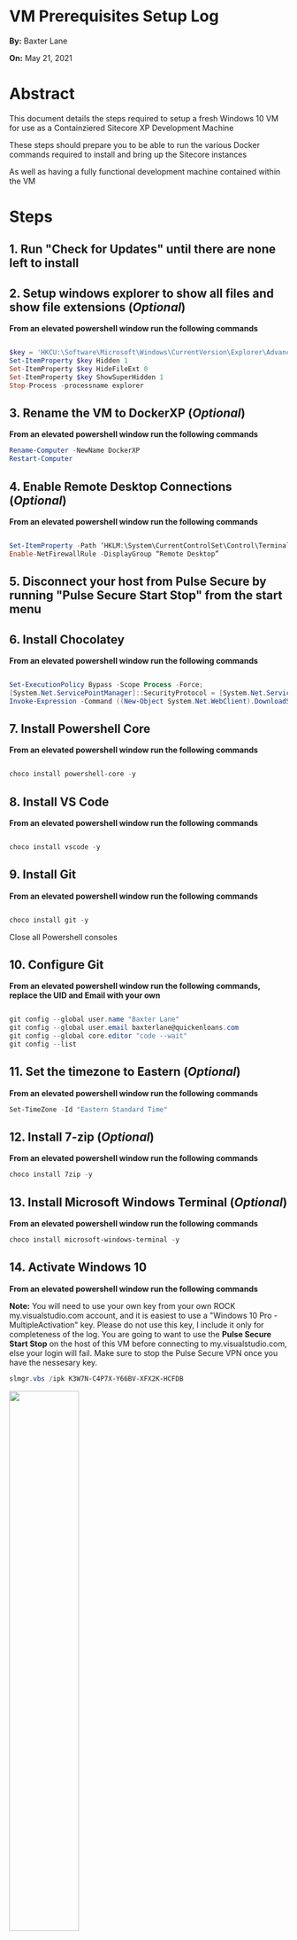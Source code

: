 # VM Prerequisites Setup Log

**By:** Baxter Lane

**On:** May 21, 2021

# Abstract

This document details the steps required to setup a fresh Windows 10 VM for use
as a Containziered Sitecore XP Development Machine 

These steps should prepare you to be able to run the various Docker commands required
to install and bring up the Sitecore instances

As well as having a fully functional development machine contained within the VM

# Steps

<h2>1. Run "Check for Updates" until there are none left to install</h2>

<h2>2. Setup windows explorer to show all files and show file extensions (<em>Optional</em>)</h2>

**From an elevated powershell window run the following commands**

```Powershell

$key = 'HKCU:\Software\Microsoft\Windows\CurrentVersion\Explorer\Advanced'
Set-ItemProperty $key Hidden 1
Set-ItemProperty $key HideFileExt 0
Set-ItemProperty $key ShowSuperHidden 1
Stop-Process -processname explorer

```

<h2>3. Rename the VM to DockerXP (<em>Optional</em>)</h2>

**From an elevated powershell window run the following commands**

```Powershell
Rename-Computer -NewName DockerXP
Restart-Computer
```

<h2>4. Enable Remote Desktop Connections (<em>Optional</em>)</h2>

**From an elevated powershell window run the following commands**

```Powershell

Set-ItemProperty -Path ‘HKLM:\System\CurrentControlSet\Control\Terminal Server’-name “fDenyTSConnections” -Value 0
Enable-NetFirewallRule -DisplayGroup “Remote Desktop”

```

<h2>5. Disconnect your host from Pulse Secure by running "Pulse Secure Start Stop" from the start menu</h2>

<h2>6. Install Chocolatey</h2>

**From an elevated powershell window run the following commands**

```Powershell

Set-ExecutionPolicy Bypass -Scope Process -Force; 
[System.Net.ServicePointManager]::SecurityProtocol = [System.Net.ServicePointManager]::SecurityProtocol -bor 3072; 
Invoke-Expression -Command ((New-Object System.Net.WebClient).DownloadString('https://chocolatey.org/install.ps1'))

```

<h2>7. Install Powershell Core</h2>

**From an elevated powershell window run the following commands**

```Powershell

choco install powershell-core -y

```

<h2>8. Install VS Code</h2>

**From an elevated powershell window run the following commands**

```Powershell

choco install vscode -y

```

<h2>9. Install Git</h2>

**From an elevated powershell window run the following commands**

```Powershell

choco install git -y

```

Close all Powershell consoles

<h2>10. Configure Git</h2>

**From an elevated powershell window run the following commands, replace the UID and Email with your own**

```Powershell

git config --global user.name "Baxter Lane"
git config --global user.email baxterlane@quickenloans.com
git config --global core.editor "code --wait"
git config --list

```

<h2>11. Set the timezone to Eastern (<em>Optional</em>)</h2>

**From an elevated powershell window run the following commands**

```Powershell
Set-TimeZone -Id "Eastern Standard Time"
```

<h2>12. Install 7-zip (<em>Optional</em>)</h2>

**From an elevated powershell window run the following commands**

```Powershell
choco install 7zip -y
```

<h2>13. Install Microsoft Windows Terminal (<em>Optional</em>)</h2>

**From an elevated powershell window run the following commands**

```Powershell
choco install microsoft-windows-terminal -y
```

<h2>14. Activate Windows 10</h2>

**From an elevated powershell window run the following commands**

**Note:** You will need to use your own key from your own ROCK my.visualstudio.com account, and it is easiest
to use a "Windows 10 Pro - MultipleActivation" key. Please do not use this key, I include it only for completeness of the log. 
You are going to want to use the **Pulse Secure Start Stop** on the host of this VM before connecting to my.visualstudio.com,
else your login will fail. Make sure to stop the Pulse Secure VPN once you have the nessesary key.  

```Powershell
slmgr.vbs /ipk K3W7N-C4P7X-Y66BV-XFX2K-HCFDB
```

<img src="images/Windows10ProductKeyInstalled.jpg" width="50%">

<h2>15. Install Node JS</h2>

**From an elevated powershell window run the following commands**

```Powershell
choco install nodejs -y
```

Close all of the powershell instances

Open Powershell as an Admin

Double check npm and node are installed

```Powershell
PS C:\Users\Baxter> node -v
v16.2.0
PS C:\Users\Baxter> npm -v
npm notice
npm notice New minor version of npm available! 7.13.0 -> 7.14.0
npm notice Changelog: https://github.com/npm/cli/releases/tag/v7.14.0
npm notice Run npm install -g npm@7.14.0 to update!
npm notice
7.13.0
```

<h2>16. Install Visual Studio 2019 Enterprise</h2>

**From an elevated powershell window run the following commands**

```Powershell

choco install visualstudio2019enterprise -y

```

<h2>17. Install VS 2019 Desktop Dev Workload and all Options</h2>

**From an elevated powershell window run the following commands**

```Powershell
choco install visualstudio2019-workload-manageddesktop --includeOptional -y
```

<h2>18. Install VS 2019 .Net Core Dev Workload and all Options</h2>

**From an elevated powershell window run the following commands**

```Powershell
choco install visualstudio2019-workload-netcoretools --includeOptional -y
```

Close all of your Powershell consoles

Reopen in Admin mode 

<h2>19. Install VS 2019 ASP .Net Workload and all Options</h2>

**From an elevated powershell window run the following commands**

```Powershell
choco install visualstudio2019-workload-netweb --includeOptional -y
```

Close all of your Powershell consoles

Reopen in Admin mode 

<h2>20. Install VS 2019 Node JS Workload and all Options</h2>

**From an elevated powershell window run the following commands**

```Powershell
choco install visualstudio2019-workload-node --includeOptional -y
```

<h2>21. Install VS 2019 Extension Dev Workload and all Options (<em>Optional</em>)</h2>

**From an elevated powershell window run the following commands**

```Powershell
choco install visualstudio2019-workload-visualstudioextension --includeOptional -y
```

<h2>22. Manually Configure Visual Studio 2019</h2>

<h3>22.1. Get the product key from your MSDN account</h3>  
    
* Connect the VPN with "Pulse Secure Start Stop"
* Navigate to https://my.visualstudio.com
* Login with your corporate account when/if prompted 
* Select Downloads
* Search Downloads for "Visual Studio 2019 Enterprise"
* Select "Get Key" Under a Visual Studio 2019 Enterprise download
* Copy the key for "Visual Studio Enterprise 2019 - Retail", save this key in a temp file
    * If no key is show Select "Claim Key" and then copy it 
        
<br>
<img src="images/GettingVS2019ProductKey.jpg" width="70%">

<h3>22.2. Enter your Key into Visual Studio 2019</h3>

* Open VS 2019
* Login with your corporate email address and password
* Choose your preferred them, Dark is the most common and recommended     
* Choose **continue without code** when prompted to open or create a project
* Choose Help -> Register Product from the main menu 

<br>
<img src="images/VS2019RegisterProduct.jpg" width="50%">

* Select "Unlock with a product key"
* Enter the product key obtained above and click apply 
    
<br>
<img src="images/RegisterVS2019WithAProductKey.jpg" width="50%">

* Disconnect the VPN with "Pulse Secure Start Stop" 

<h2>23. Install .Net SDK 4.8 (full)</h2>

**From an elevated powershell window run the following commands**

```Powershell
choco install netfx-4.8-devpack -y
```

<h2>24. Install .Net SDK 2.1</h2>

**From an elevated powershell window run the following commands**

```Powershell
choco install dotnetcore-2.1-sdk -y
```

<h2>25. Enabled Hyper-V on Windows 10</h2>

**From an elevated powershell window run the following commands**

```Powershell
Enable-WindowsOptionalFeature -Online -FeatureName:Microsoft-Hyper-V -All -NoRestart
Restart-Computer
```

<h2>26. Manually Enable and Install WSL2</h2>

**These steps come from the following article**

[Windows Subsystem for Linux Installation Guide for Windows 10](https://docs.microsoft.com/en-us/windows/wsl/install-win10#manual-installation-steps)

Following the **Manual Installation Steps** since the version of windows isn't compatible with the Insider Program steps

<h3>26.1. Enable the Windows Subsystem for Linux</h3>

**From an elevated powershell window run the following commands**

```Powerhsell
dism.exe /online /enable-feature /featurename:Microsoft-Windows-Subsystem-Linux /all /norestart
```

<h3>26.2. Enable Virtual Machine feature</h3>

<h4>26.2.1. From an elevated powershell window run the following commands</h4>

```Powerhsell
dism.exe /online /enable-feature /featurename:VirtualMachinePlatform /all /norestart
Restart-Computer
```

<h4> 26.2.1. From your VM Host, if it is Hyper-V, you will need to enable Nested Virtualization there as well</h4>

* Make sure the VM is off
* From an admin elevated powershell window run the following cmd

```Powershell
Set-VMProcessor -VMName <VMName> -ExposeVirtualizationExtensions $true
```

<h3>26.3. Download and Install the Linux kernel update package</h3>

Click on the below Link to download the install package

[WSL2 Linux kernel update package for x64 machines](https://wslstorestorage.blob.core.windows.net/wslblob/wsl_update_x64.msi)

**From an elevated powershell window run the following command**

Run through the install wizard after executing the below command

```Powershell
Start-Process "$Env:USERPROFILE\Downloads\wsl_update_x64.msi"
```

Once done with the installation wizard execute the following command

```Powershell
Restart-Computer
```

<h3>26.4. Set WSL 2 as your default version</h3>

**From an elevated powershell window run the following command**

```Powershell
wsl --set-default-version 2
```

<h3>26.5. Install a Linux Distro</h3>

* Open "Microsoft Store"
* Pick a Distro, I picked "Ubunto" and install it

**Ubuntu Installing from the Microsoft Store**

<img src="images/UbuntuInstalling.jpg">

* Reboot the VM
* Once it comes back up and you login to the VM Hit the windows key and search for and select Ubunto

**Ubuntu Installing after launching**

<img src="images/UbuntuInstallingAfterLaunch.jpg">

* Enter the username for your WSL2 Ubuntu instance
    * Note: Your user name can't have any caps in it, so BLane must be blane
* Enter a password 
* Reboot your computer

<h2>27. Install Docker Desktop</h2>

**From an elevated powershell window run the following commands**

```Powershell
choco install docker-desktop -y
Restart-Computer
```

<h2>28. Clone the Global Server repo</h2>

Connect to the VPN by executing "Pulse Secure Start Stop" from this VMs host

**From an elevated powershell window run the following commands**
**Note: If your repos path is different than the below, please change the $repoPath before running**

```Powershell
[string]$repoPath = "c:\Projects"
If (Test-Path -Path $repoPath) { Write-Host("Repo Path already there") } else { New-Item -ItemType Directory -Path $repoPath; Write-Host("Creating Repo Path") }
git clone https://git.rockfin.com/marketing-web/sitecore-global-components-server.git
```

Disconnect from the VPN by executing "Pulse Secure Start Stop" from this VMs host

<h2>29. Setup Powershell 5 and 7 as best for a Developer (<em>Optional</em>)</h2>

#### Do this in both Powershell 7 (pwsh) and Powershell 5 (powershell)
#### The exact same commands should be executed in both
#### If you didn't use c:\projects as your repo root change the below references to it 

```Powershell

Set-ExecutionPolicy -ExecutionPolicy RemoteSigned

Write-Warning("Ignore 'Module Repository 'PSGallery' exists.' error if you see it")
Register-PSRepository -Default
Install-Module Posh-Git -Force

[string]$allUsersAllHostsProfileScriptValue = @'

Write-Host "Setting up the all users all hosts Powershell Profile - at $([DateTime]::Now.ToShortTimeString())"

[string]$poshGitModuleName = "Posh-Git"
Write-Host("Loading up $poshGitModuleName")
Get-Command -Module $poshGitModuleName | Out-Null

Write-Host("-----------------------------")
Write-Host

'@

Set-Content -Path $PROFILE.AllUsersAllHosts -Value $allUsersAllHostsProfileScriptValue

[string]$allUsersCurrentHostProfileScriptValue = @'

Write-Host "Setting up the all users current hosts Powershell Profile - at $([DateTime]::Now.ToShortTimeString())"

[string]$startupPath = "C:\Projects"
Write-Host("Setting current location to $startupPath")
Set-Location -Path $startupPath

Write-Host("-----------------------------")
Write-Host

'@

Set-Content -Path $PROFILE.AllUsersCurrentHost -Value $allUsersCurrentHostProfileScriptValue

```

Close and open each console and you should see this now as the profiles are applied 

```Powershell


Setting up the all users all hosts Powershell Profile - at 1:29 PM
Adding the following module path to the PSModulePath: C:\Projects\baxter-w-lane\PSModules\
Loading up Posh-Git
-----------------------------

Setting up the all users current hosts Powershell Profile - at 1:29 PM
Setting current location to C:\Projects
-----------------------------

C:\Projects>

```

<h2>30. Install SVS (Sitecore for Visual Studio)</h2>

<h3>30.1. Request from your Lead a key for SVS</h3>

* Example Lead: Reddy, Yashita
* Example Lead Title: Team Leader, Engineering        
* Example Key: bahc-n9f-m0c-253n __(this one is used already, please don't use it again)__

<h3>30.2. Download Sitecore for Visual Studio 1.0.0.3 and Run through the Installation Wizard</h3> 

**From an elevated powershell window run the following commands**

```Powershell 

[string]$svsFileName = "SVS_1003"
[string]$svsInstallZipUri = "https://www.teamdevelopmentforsitecore.com/-/media/SVS/Files/Releases/$($svsFileName).zip"
[string]$directorySeparatorChar = [System.IO.Path]::DirectorySeparatorChar
[string]$svsInstallZipOutputPath = "$env:USERPROFILE$([System.IO.Path]::DirectorySeparatorChar)Downloads$([System.IO.Path]::DirectorySeparatorChar)$($svsFileName).zip"
[string]$svsInstallUnzippedFolderPath = "$($env:USERPROFILE)$($directorySeparatorChar)Downloads$($directorySeparatorChar)$($svsFileName)$($directorySeparatorChar)"
[string]$installWizardPath = "$($svsInstallUnzippedFolderPath)$($directorySeparatorChar)SVS_1.0.0.3$($directorySeparatorChar)SVS.VSIX.vsix"

If (!(Test-Path -Path $svsInstallZipOutputPath)) {
    Write-Host("Downloading SVS Install Zip")
    Write-Host("   From: $svsInstallZipUri")
    Write-Host("   To: $svsInstallZipOutputPath")
    Invoke-WebRequest -Uri $svsInstallZipUri -OutFile $svsInstallZipOutputPath
} else {
    Write-Host("The SVS Install Zip is already downloaded, so will not download again")
    Write-Host("   Current Path: $svsInstallZipOutputPath")
}

If (!(Test-Path -Path $svsInstallUnzippedFolderPath)) {
    Write-Host("Unzipped SVS Installation Zip")
    Write-Host("   From: $svsInstallZipOutputPath")
    Write-host("   To: $svsInstallUnzippedFolderPath")
    Expand-Archive -LiteralPath $svsInstallZipOutputPath -DestinationPath $svsInstallUnzippedFolderPath
} else {
    Write-Host("The SVS Install Zip has already been Unzipped, just going to use that folder instead")
    Write-Host("   Unzipped Folder Path: $svsInstallUnzippedFolderPath")
}

If (Test-Path -Path $installWizardPath) {
    Start-Process $installWizardPath
} else {
    Write-Error("Couldn't Find the installation wizard at $installWizardPath")
    Write-Warning("   You will have to go onto the Sitecore site and download and install it yourself")
}

```

**Run through the below wizard to finish the installation**

<img src="images/InstallVSIXIntoVS2019.JPG" width="45%"/>

<h3>30.3. Open VS 2019</h3>

<img src="images/RunVS2019AsAnAdmin.JPG" width="40%"/>

<h3>30.4. Open Quicken.Global.sln from where you cloned the sitecore-global-components-server repo</h3>
* Repo Url: https://git.rockfin.com/marketing-web/sitecore-global-components-server

<img src="images/OpenQuickenGlobalSln.jpg" width="66%"/>

<h3>30.5. If you are prompted to enter a license key upon the solution opening in VS 2019</h3>
* See "Enter Your License Key" below for details

<h3>30.6. Open the Sitecore Module Explorer</h3>
  * Right click on the Quicken.Global solution in the Solutions Explorer
  <br>
  <img src="images/SitecoreModuleExplorerInSolutionContextMenu.JPG" width="66%"/>
  <br>
  <img src="images/SitecoreModuleExplorerViewLIcense.JPG" width="66%"/>

<h3>30.7. Enter Your License Key</h3>

**This Product is License To:** Quicken Loans 

**License Key:** Key obtained from the **Request from your Lead a key for SVS** step above

<img src="images/SVSPromptToEnterALicenseKey.jpg" width="66%"/>

<h3>30.8. Close VS 2019</h3>
<h3>30.11. Open VS 2019 back and open the Quicken.Global.sln again</h3>
<h3>30.12. If prompted to accept the license agreement for SVS, do so, if not close and open VS 2019 in admin mode again and open the Quicken.Global.sln again</h3>

**SVS License Agreement**

<img src="images/AcceptTheSVSLicenseAgreement.jpg" width="55%">

* Here is what the **Sitecore Module Explorer** will look like in Visual Studio 2019 Admin Mode when all is well with SVS

<img src="images/SitecoreModuleExplorerInSolutionSuccess.jpg" width="66%"/>



























